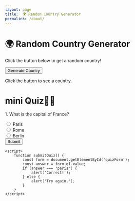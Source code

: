 ```yaml
---
layout: page
title:  🌍 Random Country Generator
permalink: /about/
---
```

 
 # 🌍 Random Country Generator
Click the button below to get a random country!

<button onclick="generateRandomCountry()">Generate Country</button>

<p id="countryDisplay">Click the button to see a country.</p>

<script>
  // Array of country names
  const countries = [
    'United States', 'Canada', 'Brazil', 'United Kingdom', 'Germany', 
    'France', 'Italy', 'Australia', 'Japan', 'China', 'Pakistan', 'South Africa', 
    'Mexico', 'Argentina', 'Spain', 'Russia', 'Egypt', 'Thailand', 'Turkey', 
    'New Zealand', 'South Korea','Ireland'
  ];

  function generateRandomCountry() {
    // Generate a random index
    const randomIndex = Math.floor(Math.random() * countries.length);
    // Display the random country
    document.getElementById('countryDisplay').innerText = countries[randomIndex];
  }
</script>



<html lang="en">
<head>
    <meta charset="UTF-8">
    <meta name="viewport" content="width=device-width, initial-scale=1.0">
    <title>Interactive Quiz</title>
</head>
<body>
    <h1>mini Quiz💪🧠</h1>
    <form id="quizForm">
        <p>1. What is the capital of France?</p>
        <input type="radio" id="paris" name="q1" value="paris">
        <label for="paris">Paris</label><br>
        <input type="radio" id="rome" name="q1" value="rome">
        <label for="rome">Rome</label><br>
        <input type="radio" id="berlin" name="q1" value="berlin">
        <label for="berlin">Berlin</label><br>
        <button type="button" onclick="submitQuiz()">Submit</button>
    </form>

    <script>
        function submitQuiz() {
            const form = document.getElementById('quizForm');
            const answer = form.q1.value;
            if (answer === 'paris') {
                alert('Correct!');
            } else {
                alert('Try again.');
            }
        }
    </script>
</body>
</html>

